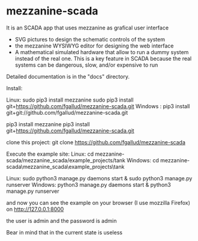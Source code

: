 # mezzanine-scada
It is an SCADA app that uses mezzanine as grafical user interface
- SVG pictures to design the schematic controls of the system
- the mezzanine WYSIWYG editor for designing the web interface
- A mathematical simulated hardware that allow to run a dummy system instead of the real one. This is a key feature in SCADA because the real systems can be dangerous, slow, and/or expensive to run


Detailed documentation is in the "docs" directory.

Install:

Linux:
sudo pip3 install mezzanine
sudo pip3 install git+https://github.com/fgallud/mezzanine-scada.git
Windows :
pip3 install git+git://github.com/fgallud/mezzanine-scada.git


pip3 install mezzanine
pip3 install git+https://github.com/fgallud/mezzanine-scada.git

clone this project:
git clone https://github.com/fgallud/mezzanine-scada

Execute the example site:
Linux:
cd mezzanine-scada/mezzanine_scada/example_projects/tank
Windows:
cd mezzanine-scada\mezzanine_scada\example_projects\tank

Linux:
sudo python3 manage.py daemons start &
sudo python3 manage.py runserver
Windows:
python3 manage.py daemons start &
python3 manage.py runserver


and now you can see the example on your browser (I use mozzilla Firefox) on http://127.0.0.1:8000

the user is admin and the password is admin

Bear in mind that in the current state is useless



